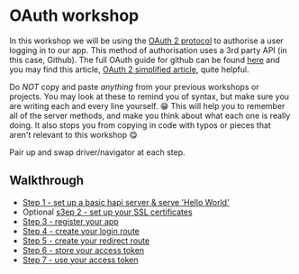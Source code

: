 # OAuth workshop

In this workshop we will be using the [OAuth 2 protocol](https://oauth.net/2/) to authorise a user logging in to our app. This method of authorisation uses a 3rd party API (in this case, Github). The full OAuth guide for github can be found [here](https://developer.github.com/v3/oauth/) and you may find this article, [OAuth 2 simplified article](https://aaronparecki.com/oauth-2-simplified), quite helpful.

Do _NOT_ copy and paste _anything_ from your previous workshops or projects. You may look at these to remind you of syntax, but make sure you are writing each and every line yourself. :grin: This will help you to remember all of the server methods, and make you think about what each one is really doing. It also stops you from copying in code with typos or pieces that aren't relevant to this workshop :yum:

Pair up and swap driver/navigator at each step.

## Walkthrough
+ [Step 1 - set up a basic hapi server & serve 'Hello World'](./step1.md)
+ Optional [s3ep 2 - set up your SSL certificates](./step2.md)
+ [Step 3 - register your app](./step3.md)
+ [Step 4 - create your login route](./step4.md)
+ [Step 5 - create your redirect route](./step5.md)
+ [Step 6 - store your access token](./step6.md)
+ [Step 7 - use your access token](./step7.md)
